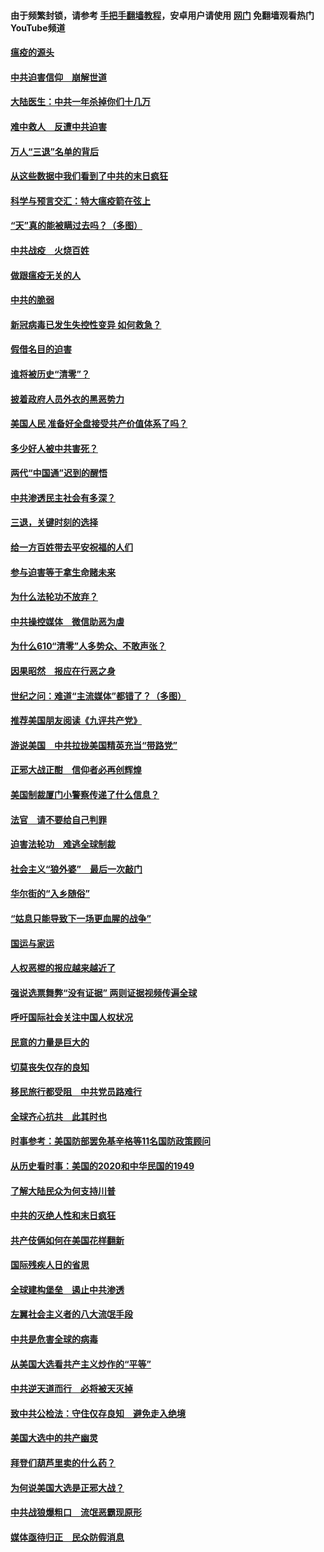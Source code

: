 #### 由于频繁封锁，请参考 [手把手翻墙教程](https://github.com/gfw-breaker/guides/wiki/)，安卓用户请使用 [网门](https://github.com/gfw-breaker/nogfw/blob/master/dl.md?t=01181500) 免翻墙观看热门YouTube频道 

#### [瘟疫的源头](../pages/251/418661.md?t=01181500) 

#### [中共迫害信仰　崩解世道](../pages/251/418691.md?t=01181500) 

#### [大陆医生：中共一年杀掉你们十几万](../pages/251/418670.md?t=01181500) 

#### [难中救人　反遭中共迫害](../pages/251/418414.md?t=01181500) 

#### [万人“三退”名单的背后](../pages/251/418505.md?t=01181500) 

#### [从这些数据中我们看到了中共的末日疯狂](../pages/251/418420.md?t=01181500) 

#### [科学与预言交汇：特大瘟疫箭在弦上](../pages/251/418266.md?t=01181500) 

#### [“天”真的能被瞒过去吗？（多图）](../pages/251/418308.md?t=01181500) 

#### [中共战疫　火烧百姓](../pages/251/418220.md?t=01181500) 

#### [做跟瘟疫无关的人](../pages/251/418171.md?t=01181500) 

#### [中共的脆弱](../pages/251/418196.md?t=01181500) 

#### [新冠病毒已发生失控性变异 如何救急？](../pages/251/418032.md?t=01181500) 

#### [假借名目的迫害](../pages/251/418055.md?t=01181500) 

#### [谁将被历史“清零”？](../pages/251/417485.md?t=01181500) 

#### [披着政府人员外衣的黑恶势力](../pages/251/417442.md?t=01181500) 

#### [美国人民 准备好全盘接受共产价值体系了吗？](../pages/251/417491.md?t=01181500) 

#### [多少好人被中共害死？](../pages/251/417144.md?t=01181500) 

#### [两代“中国通”迟到的醒悟](../pages/251/417064.md?t=01181500) 

#### [中共渗透民主社会有多深？](../pages/251/417063.md?t=01181500) 

#### [三退，关键时刻的选择](../pages/251/416969.md?t=01181500) 

#### [给一方百姓带去平安祝福的人们](../pages/251/416941.md?t=01181500) 

#### [参与迫害等于拿生命赌未来](../pages/251/416856.md?t=01181500) 

#### [为什么法轮功不放弃？](../pages/251/416864.md?t=01181500) 

#### [中共操控媒体　微信助恶为虐](../pages/251/416724.md?t=01181500) 

#### [为什么610“清零”人多势众、不敢声张？](../pages/251/416632.md?t=01181500) 

#### [因果昭然　报应在行恶之身](../pages/251/416582.md?t=01181500) 

#### [世纪之问：难道“主流媒体”都错了？（多图）](../pages/251/416571.md?t=01181500) 

#### [推荐美国朋友阅读《九评共产党》](../pages/251/416510.md?t=01181500) 

#### [游说美国　中共拉拢美国精英充当“带路党”](../pages/251/416529.md?t=01181500) 

#### [正邪大战正酣　信仰者必再创辉煌](../pages/251/416433.md?t=01181500) 

#### [美国制裁厦门小警察传递了什么信息？](../pages/251/416432.md?t=01181500) 

#### [法官　请不要给自己判罪](../pages/251/416379.md?t=01181500) 

#### [迫害法轮功　难逃全球制裁](../pages/251/416380.md?t=01181500) 

#### [社会主义“狼外婆”　最后一次敲门](../pages/251/416394.md?t=01181500) 

#### [华尔街的“入乡随俗”](../pages/251/416395.md?t=01181500) 

#### [“姑息只能导致下一场更血腥的战争”](../pages/251/416223.md?t=01181500) 

#### [国运与家运](../pages/251/416224.md?t=01181500) 

#### [人权恶棍的报应越来越近了](../pages/251/416276.md?t=01181500) 

#### [强说选票舞弊“没有证据” 两则证据视频传遍全球](../pages/251/416227.md?t=01181500) 

#### [呼吁国际社会关注中国人权状况](../pages/251/416135.md?t=01181500) 

#### [民意的力量是巨大的](../pages/251/416222.md?t=01181500) 

#### [切莫丧失仅存的良知](../pages/251/416134.md?t=01181500) 

#### [移民旅行都受阻　中共党员路难行](../pages/251/416033.md?t=01181500) 

#### [全球齐心抗共　此其时也](../pages/251/415989.md?t=01181500) 

#### [时事参考：美国防部罢免基辛格等11名国防政策顾问](../pages/251/415970.md?t=01181500) 

#### [从历史看时事：美国的2020和中华民国的1949](../pages/251/415949.md?t=01181500) 

#### [了解大陆民众为何支持川普](../pages/251/415950.md?t=01181500) 

#### [中共的灭绝人性和末日疯狂](../pages/251/415944.md?t=01181500) 

#### [共产伎俩如何在美国花样翻新](../pages/251/415908.md?t=01181500) 

#### [国际残疾人日的省思](../pages/251/415849.md?t=01181500) 

#### [全球建构堡垒　遏止中共渗透](../pages/251/415850.md?t=01181500) 

#### [左翼社会主义者的八大流氓手段](../pages/251/415802.md?t=01181500) 

#### [中共是危害全球的病毒](../pages/251/415569.md?t=01181500) 

#### [从美国大选看共产主义炒作的“平等”](../pages/251/415654.md?t=01181500) 

#### [中共逆天道而行　必将被天灭掉](../pages/251/415626.md?t=01181500) 

#### [致中共公检法：守住仅存良知　避免走入绝境](../pages/251/415627.md?t=01181500) 

#### [美国大选中的共产幽灵](../pages/251/415618.md?t=01181500) 

#### [拜登们葫芦里卖的什么药？](../pages/251/415531.md?t=01181500) 

#### [为何说美国大选是正邪大战？](../pages/251/415530.md?t=01181500) 

#### [中共战狼爆粗口　流氓恶霸现原形](../pages/251/415426.md?t=01181500) 

#### [媒体亟待归正　民众防假消息](../pages/251/415402.md?t=01181500) 

